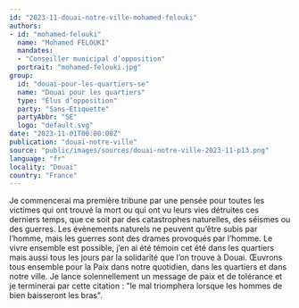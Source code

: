 ```yaml
---
id: "2023-11-douai-notre-ville-mohamed-felouki"
authors:
- id: "mohamed-felouki"
  name: "Mohamed FELOUKI"
  mandates: 
  - "Conseiller municipal d’opposition"
  portrait: "mohamed-felouki.jpg"
group:
  id: "douai-pour-les-quartiers-se"
  name: "Douai pour les quartiers"
  type: "Élus d’opposition"
  party: "Sans-Étiquette"
  partyAbbr: "SE"
  logo: "default.svg"
date: "2023-11-01T00:00:00Z"
publication: "douai-notre-ville"
source: "public/images/sources/douai-notre-ville-2023-11-p13.png"
language: "fr"
locality: "Douai"
country: "France"
---
```


Je commencerai ma première tribune par une pensée pour toutes les victimes qui ont trouvé la mort ou qui ont vu leurs vies détruites ces derniers temps, que ce soit par des catastrophes naturelles, des séismes ou des guerres. Les évènements naturels ne peuvent qu’être subis par l’homme, mais les guerres sont des drames provoqués par l’homme. Le vivre ensemble est possible, j’en ai été témoin cet été dans les quartiers mais aussi tous les jours par la solidarité que l’on trouve à Douai. Œuvrons tous ensemble pour la Paix dans notre quotidien, dans les quartiers et dans notre ville. Je lance solennellement un message de paix et de tolérance et je terminerai par cette citation : "le mal triomphera lorsque les hommes de bien baisseront les bras".
